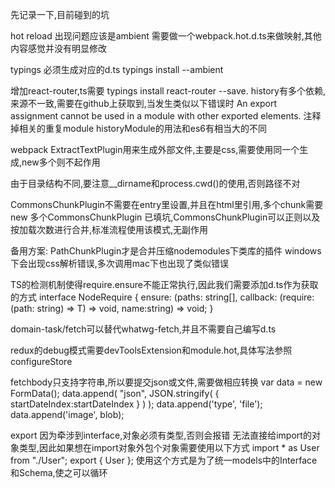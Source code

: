 先记录一下,目前碰到的坑

hot reload 出现问题应该是ambient 需要做一个webpack.hot.d.ts来做映射,其他内容感觉并没有明显修改

typings 必须生成对应的d.ts
typings install --ambient

增加react-router,ts需要
typings install react-router --save.
history有多个依赖,来源不一致,需要在github上获取到,当发生类似以下错误时
An export assignment cannot be used in a module with other exported elements.
注释掉相关的重复module
historyModule的用法和es6有相当大的不同


webpack
ExtractTextPlugin用来生成外部文件,主要是css,需要使用同一个生成,new多个则不起作用

由于目录结构不同,要注意__dirname和process.cwd()的使用,否则路径不对

CommonsChunkPlugin不需要在entry里设置,并且在html里引用,多个chunk需要new 多个CommonsChunkPlugin
已填坑,CommonsChunkPlugin可以正则以及按加载次数进行合并,标准流程使用该模式,无副作用


备用方案:
PathChunkPlugin才是合并压缩nodemodules下类库的插件
windows下会出现css解析错误,多次调用mac下也出现了类似错误


TS的检测机制使得require.ensure不能正常执行,因此我们需要添加d.ts作为获取的方式
interface NodeRequire {
    ensure: (paths: string[], callback: (require: <T>(path: string) => T) => void, name:string) => void;
}

domain-task/fetch可以替代whatwg-fetch,并且不需要自己编写d.ts


redux的debug模式需要devToolsExtension和module.hot,具体写法参照configureStore

fetchbody只支持字符串,所以要提交json或文件,需要做相应转换
var data = new FormData();
data.append( "json", JSON.stringify( {
    startDateIndex:startDateIndex
} ) );
data.append('type', 'file');
data.append('image', blob);



export 因为牵涉到interface,对象必须有类型,否则会报错
无法直接给import的对象类型,因此如果想在import对象外包个对象需要使用以下方式
import * as User from "./User";
export { User };
使用这个方式是为了统一models中的Interface和Schema,使之可以循环